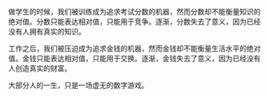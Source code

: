 做学生的时候，我们被训练成为追求考试分数的机器，然而分数却不能衡量知识的绝对值。分数只能表达相对值，只能用于竞争。逐渐，分数失去了意义，因为已经没有人拥有真实的知识。

工作之后，我们被压迫成为追求金钱的机器，然而金钱却不能衡量生活水平的绝对值。金钱只能表达相对值，只能用于交换。逐渐，金钱失去了意义，因为已经没有人创造真实的财富。

大部分人的一生，只是一场虚无的数字游戏。
